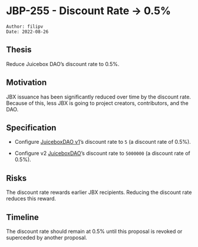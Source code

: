 # JBP-255 - Discount Rate -> 0.5%
```plain text
Author: filipv
Date: 2022-08-26
```

## Thesis

Reduce Juicebox DAO’s discount rate to 0.5%.

## Motivation

JBX issuance has been significantly reduced over time by the discount rate. Because of this, less JBX is going to project creators, contributors, and the DAO.

## Specification

- Configure [JuiceboxDAO v1](https://juicebox.money/p/juicebox)’s discount rate to `5` (a discount rate of 0.5%).

- Configure v2 [JuiceboxDAO](https://juicebox.money/@juicebox)’s discount rate to `5000000` (a discount rate of 0.5%).

## Risks

The discount rate rewards earlier JBX recipients. Reducing the discount rate reduces this reward.

## Timeline

The discount rate should remain at 0.5% until this proposal is revoked or superceded by another proposal.
